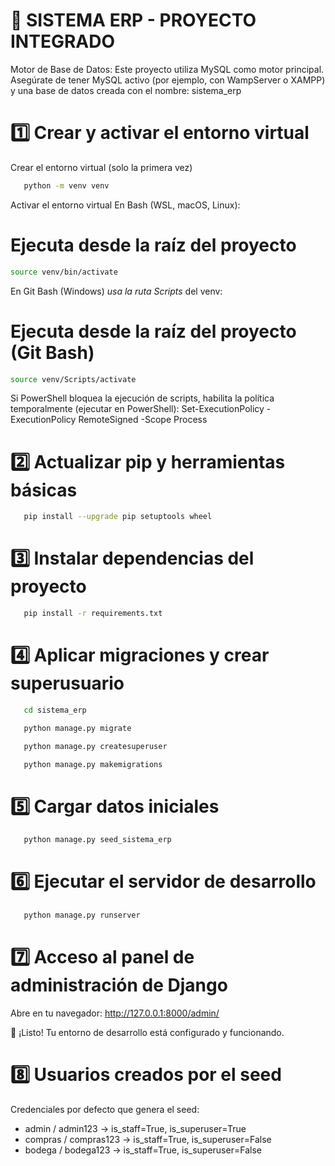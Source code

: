 # 🧩 SISTEMA ERP - PROYECTO INTEGRADO

Motor de Base de Datos: Este proyecto utiliza MySQL como motor principal.
Asegúrate de tener MySQL activo (por ejemplo, con WampServer o XAMPP) y una base de datos creada con el nombre: sistema_erp

# 1️⃣ Crear y activar el entorno virtual
Crear el entorno virtual (solo la primera vez)
```bash
   python -m venv venv
```
Activar el entorno virtual
En Bash (WSL, macOS, Linux):
# Ejecuta desde la raíz del proyecto
```bash
source venv/bin/activate
```
En Git Bash (Windows) *usa la ruta Scripts* del venv:
# Ejecuta desde la raíz del proyecto (Git Bash)
```bash
source venv/Scripts/activate
```
Si PowerShell bloquea la ejecución de scripts, habilita la política temporalmente (ejecutar en PowerShell):
Set-ExecutionPolicy -ExecutionPolicy RemoteSigned -Scope Process



# 2️⃣ Actualizar pip y herramientas básicas
```bash
   pip install --upgrade pip setuptools wheel
   ```


# 3️⃣ Instalar dependencias del proyecto
```bash
   pip install -r requirements.txt
   ```


# 4️⃣ Aplicar migraciones y crear superusuario
```bash
   cd sistema_erp
   ```
```bash
   python manage.py migrate
   ```
```bash
   python manage.py createsuperuser
   ```
```bash
   python manage.py makemigrations
   ```


# 5️⃣ Cargar datos iniciales
```bash
   python manage.py seed_sistema_erp
```


# 6️⃣ Ejecutar el servidor de desarrollo
```bash
   python manage.py runserver
```


# 7️⃣ Acceso al panel de administración de Django

Abre en tu navegador: http://127.0.0.1:8000/admin/


🚀 ¡Listo! Tu entorno de desarrollo está configurado y funcionando.


# 8️⃣ Usuarios creados por el seed

Credenciales por defecto que genera el seed:
- admin / admin123  -> is_staff=True, is_superuser=True
- compras / compras123 -> is_staff=True, is_superuser=False
- bodega / bodega123 -> is_staff=True, is_superuser=False
